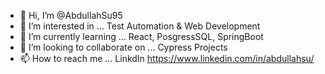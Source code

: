 - 👋 Hi, I’m @AbdullahSu95
- 👀 I’m interested in ... Test Automation & Web Development 
- 🌱 I’m currently learning ... React, PosgressSQL, SpringBoot
- 💞️ I’m looking to collaborate on ... Cypress Projects
- 📫 How to reach me ... LinkdIn https://www.linkedin.com/in/abdullahsu/

<!---
AbdullahSu95/AbdullahSu95 is a ✨ special ✨ repository because its `README.md` (this file) appears on your GitHub profile.
You can click the Preview link to take a look at your changes.
--->
